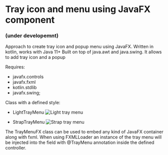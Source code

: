 
# Tray icon and menu using JavaFX component
### (under developemnt)

Approach to create tray icon and popup menu using JavaFX.
Written in kotlin, works with Java 11+
Built on top of java.awt and java.swing. It allows to add tray icon and a popup  

Requires:
 - javafx.controls  
 - javafx.fxml
 - kotlin.stdlib  
 - javafx.swing;

Class with a defined style:
 - LightTrayMenu
![Light tray menu](https://i.ibb.co/w67Xvf1/light-menu.png)

 - StrapTrayMenu
 ![Strap tray menu](https://i.ibb.co/g9nsrCx/strap-menu.png)

The TrayMenuFX class can be used to embed any kind of JavaFX container along with fxml. When using FXMLLoader an instance of the tray menu will be injected into the field with @TrayMenu annotation inside the defined controller.
